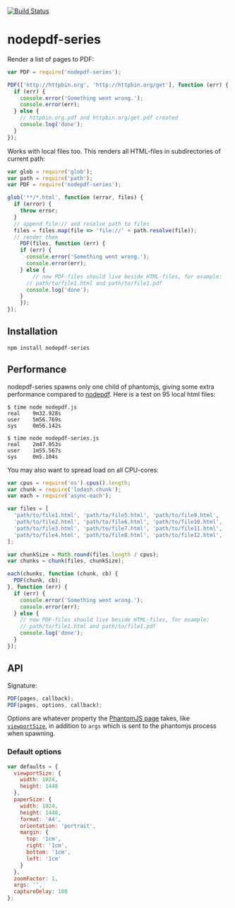 [![Build Status](https://travis-ci.org/arve0/nodepdf-series.svg?branch=v0.0.3)](https://travis-ci.org/arve0/nodepdf-series)
# nodepdf-series

Render a list of pages to PDF:

```js
var PDF = require('nodepdf-series');

PDF(['http://httpbin.org', 'http://httpbin.org/get'], function (err) {
  if (err) {
    console.error('Something went wrong.');
    console.error(err);
  } else {
    // httpbin.org.pdf and httpbin.org/get.pdf created
    console.log('done');
  }
});
```

Works with local files too. This renders all HTML-files in subdirectories of current path:

```js
var glob = require('glob');
var path = require('path');
var PDF = require('nodepdf-series');

glob('**/*.html', function (error, files) {
  if (error) {
    throw error;
  }
  // append file:// and resolve path to files
  files = files.map(file => 'file://' + path.resolve(file));
  // render them
	PDF(files, function (err) {
    if (err) {
      console.error('Something went wrong.');
      console.error(err);
    } else {
  		// now PDF-files should live beside HTML-files, for example:
      // path/to/file1.html and path/to/file1.pdf
      console.log('done');
    }
	});
});
```

## Installation
```
npm install nodepdf-series
```

## Performance
nodepdf-series spawns only one child of phantomjs, giving some
extra performance compared to [nodepdf](https://github.com/TJkrusinski/NodePDF).
Here is a test on 95 local html files:

```shell
$ time node nodepdf.js
real    9m32.928s
user    5m56.769s
sys     0m56.142s

$ time node nodepdf-series.js
real    2m47.053s
user    1m55.567s
sys     0m5.104s
```

You may also want to spread load on all CPU-cores:

```js
var cpus = require('os').cpus().length;
var chunk = require('lodash.chunk');
var each = require('async-each');

var files = [
  'path/to/file1.html', 'path/to/file5.html', 'path/to/file9.html',
  'path/to/file2.html', 'path/to/file6.html', 'path/to/file10.html',
  'path/to/file3.html', 'path/to/file7.html', 'path/to/file11.html',
  'path/to/file4.html', 'path/to/file8.html', 'path/to/file12.html',
];

var chunkSize = Math.round(files.length / cpus);
var chunks = chunk(files, chunkSize);

each(chunks, function (chunk, cb) {
  PDF(chunk, cb);
}, function (err) {
  if (err) {
    console.error('Something went wrong.');
    console.error(err);
  } else {
    // now PDF-files should live beside HTML-files, for example:
    // path/to/file1.html and path/to/file1.pdf
    console.log('done');
  }
});
```

## API

Signature:

```js
PDF(pages, callback);
PDF(pages, options, callback);
```

Options are whatever property the [PhantomJS page](http://phantomjs.org/api/webpage/) takes, like [`viewportSize`](http://phantomjs.org/api/webpage/property/viewport-size.html), in addition to `args` which is sent to the phantomjs process when spawning.

### Default options
```js
var defaults = {
  viewportSize: {
    width: 1024,
    height: 1448
  },
  paperSize: {
    width: 1024,
    height: 1448,
    format: 'A4',
    orientation: 'portrait',
    margin: {
      top: '1cm',
      right: '1cm',
      bottom: '1cm',
      left: '1cm'
    }
  },
  zoomFactor: 1,
  args: '',
  captureDelay: 100
};
```
